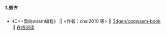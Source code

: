 ##### 1.图书

* 《C++面向wasm编程》 || <作者：chai2010 等> || [3dgen/cppwasm-book](https://github.com/3dgen/cppwasm-book) || [在线阅读](https://github.com/3dgen/cppwasm-book/blob/master/SUMMARY.md)